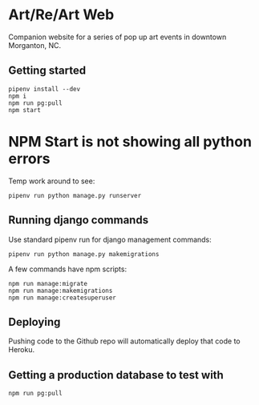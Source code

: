 # Art/Re/Art Web

Companion website for a series of pop up art events in downtown Morganton, NC.

## Getting started

    pipenv install --dev
    npm i
    npm run pg:pull
    npm start

# NPM Start is not showing all python errors

Temp work around to see:

    pipenv run python manage.py runserver

## Running django commands

Use standard pipenv run for django management commands:

    pipenv run python manage.py makemigrations

A few commands have npm scripts:

    npm run manage:migrate
    npm run manage:makemigrations
    npm run manage:createsuperuser

## Deploying

Pushing code to the Github repo will automatically deploy that code to Heroku.

## Getting a production database to test with

    npm run pg:pull
